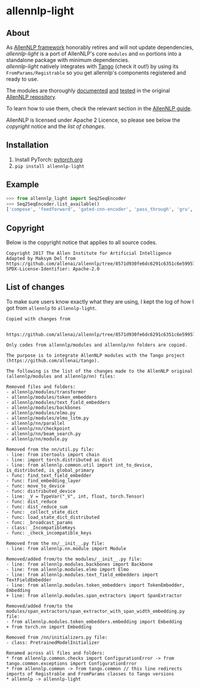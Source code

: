 # allennlp-light

## About 

As [AllenNLP framework](https://github.com/allenai/allennlp) honorably retires and will not update dependencies, *allennlp-light* is a port of AllenNLP's core `modules` and `nn` portions into a standalone package with minimum dependencies.\
*allennlp-light* natively integrates with [Tango](https://github.com/allenai/tango) (check it out!) by using its `FromParams/Registrable` so you get allennlp's components registered and ready to use.

The modules are thoroughly [documented](https://docs.allennlp.org/main/) [and](https://github.com/allenai/allennlp/tree/main/tests/nn) [tested](https://github.com/allenai/allennlp/tree/main/tests/modules) in the original [AllenNLP repository](https://github.com/allenai/allennlp).

To learn how to use them, check the relevant section in the [AllenNLP guide](https://guide.allennlp.org/common-architectures).

AllenNLP is licensed under Apache 2 Licence, so please see below the *copyright* notice and the *list of changes*.

## Installation

1) Install PyTorch: [pytorch.org](https://pytorch.org/)
2) `pip install allennlp-light`

## Example
    
```python
>>> from allennlp_light import Seq2SeqEncoder
>>> Seq2SeqEncoder.list_available()
['compose', 'feedforward', 'gated-cnn-encoder', 'pass_through', 'gru', 'lstm', 'rnn', 'augmented_lstm', 'alternating_lstm', 'stacked_bidirectional_lstm', 'pytorch_transformer']
```

## Copyright

Below is the copyright notice that applies to all source codes.

```
Copyright 2017 The Allen Institute for Artificial Intelligence
Adapted by Maksym Del from https://github.com/allenai/allennlp/tree/8571d930fe6dc6291c6351c6e599576b007cf22f
SPDX-License-Identifier: Apache-2.0
```

## List of changes

To make sure users know exactly what they are using, I kept the log of how I got from `allennlp` to `allennlp-light`.

```
Copied with changes from 
   
    https://github.com/allenai/allennlp/tree/8571d930fe6dc6291c6351c6e599576b007cf22f

Only codes from allennlp/modules and allennlp/nn folders are copied.

The purpose is to integrate AllenNLP modules with the Tango project (https://github.com/allenai/tango).

The following is the list of the changes made to the AllenNLP original (allennlp/modules and allennlp/nn) files:

Removed files and folders:
- allennlp/modules/transformer
- allennlp/modules/token_embedders
- allennlp/modules/text_field_embedders
- allennlp/modules/backbones
- allennlp/modules/elmo.py
- allennlp/modules/elmo_lstm.py
- allennlp/nn/parallel
- allennlp/nn/checkpoint
- allennlp/nn/beam_search.py
- allennlp/nn/module.py

Removed from the nn/util.py file:
- line: from itertools import chain
- line: import torch.distributed as dist
- line: from allennlp.common.util import int_to_device, is_distributed, is_global_primary
- func: find_text_field_embedder
- func: find_embedding_layer
- func: move_to_device
- func: distributed_device
- line: _V = TypeVar("_V", int, float, torch.Tensor)
- func: dist_reduce
- func: dist_reduce_sum
- func: _collect_state_dict
- func: load_state_dict_distributed
- func: _broadcast_params
- class: _IncompatibleKeys
- func: _check_incompatible_keys 

Removed from the nn/__init__.py file:
- line: from allennlp.nn.module import Module

Removed/added from/to the modules/__init__.py file:
- line: from allennlp.modules.backbones import Backbone
- line: from allennlp.modules.elmo import Elmo
- line: from allennlp.modules.text_field_embedders import TextFieldEmbedder
- line: from allennlp.modules.token_embedders import TokenEmbedder, Embedding
+ line: from allennlp.modules.span_extractors import SpanExtractor

Removed/added from/to the modules/span_extractors/span_extractor_with_span_width_embedding.py file:
- from allennlp.modules.token_embedders.embedding import Embedding
+ from torch.nn import Embedding

Removed from /nn/initializers.py file:
- class: PretrainedModelInitializer

Renamed across all files and folders:
* from allennlp.common.checks import ConfigurationError -> from tango.common.exceptions import ConfigurationError 
* from allennlp.common -> from tango.common // this line redirects imports of Registrable and FromParams classes to Tango versions
* allennlp -> allennlp-light
```

